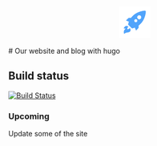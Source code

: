 <p align="center"><img width=12.5% src="https://github.com/viaops/viaops-website/blob/master/static/images/profile.png"></p>
# Our website and blog with hugo


## Build status
[![Build Status](https://jenkins.viaops.com/buildStatus/icon?job=viaops-website)](https://jenkins.viaops.com/job/jenkins-website/)
<br />

### Upcoming 
Update some of the site
